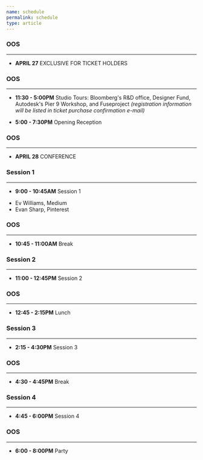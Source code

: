 ```yaml
---
name: schedule
permalink: schedule
type: article
---
```


### OOS
- - - 

+ **APRIL 27** EXCLUSIVE FOR TICKET HOLDERS

### OOS
- - - 

+ **11:30 - 5:00PM** Studio Tours: Bloomberg's R&D office, Designer Fund, Autodesk's Pier 9 Workshop, and Fuseproject _(registration information will be listed in ticket purchase confirmation e-mail)_

+ **5:00 - 7:30PM** Opening Reception

### OOS
- - - 

+ **APRIL 28** CONFERENCE 


### Session 1
- - - 

+ **9:00 - 10:45AM** Session 1
* Ev Williams, Medium
* Evan Sharp, Pinterest

### OOS
_ _ _

+ **10:45 - 11:00AM** Break


### Session 2
- - - 

+ **11:00 - 12:45PM** Session 2


### OOS
- - - 

+ **12:45 - 2:15PM** Lunch


### Session 3
- - - 

+ **2:15 - 4:30PM** Session 3


### OOS
- - - 

+ **4:30 - 4:45PM** Break


### Session 4
- - - 

+ **4:45 - 6:00PM** Session 4


### OOS
- - - 

+ **6:00 - 8:00PM** Party
